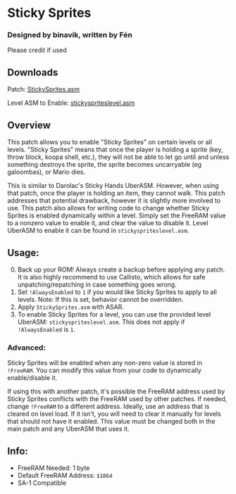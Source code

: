 # Sticky Sprites
### Designed by binavik, written by Fén
Please credit if used

## Downloads
Patch: [StickySprites.asm](https://raw.githubusercontent.com/Fenwolf/SinsNotTragedies/main/Patches/Sticky%20Sprites/StickySprites.asm)

Level ASM to Enable: [stickyspriteslevel.asm](https://raw.githubusercontent.com/Fenwolf/SinsNotTragedies/main/Patches/Sticky%20Sprites/stickyspriteslevel.asm)

## Overview
This patch allows you to enable "Sticky Sprites" on certain levels or all levels.
"Sticky Sprites" means that once the player is holding a sprite (key, throw block,
koopa shell, etc.), they will not be able to let go until and unless something
destroys the sprite, the sprite becomes uncarryable (eg galoombas), or Mario dies.

This is similar to Darolac's Sticky Hands UberASM. However, when using that patch,
once the player is holding an item, they cannot walk. This patch addresses that
potential drawback, however it is slightly more involved to use. This patch also
allows for writing code to change whether Sticky Sprites is enabled dynamically
within a level. Simply set the FreeRAM value to a nonzero value to enable it,
and clear the value to disable it. Level UberASM to enable it can be found in `stickyspriteslevel.asm`.

## Usage:

0. Back up your ROM! Always create a backup before applying any patch. It is also 
   highly recommend to use Callisto, which allows for safe unpatching/repatching
   in case something goes wrong.
1. Set `!AlwaysEnabled` to `1` if you would like Sticky Sprites to apply to all
   levels. Note: If this is set, behavior cannot be overridden.
2. Apply `StickySprites.asm` with ASAR.
3. To enable Sticky Sprites for a level, you can use the provided level UberASM: `stickyspriteslevel.asm`. This does not apply if `!AlwaysEnabled` is `1`.

### Advanced:

Sticky Sprites will be enabled when any non-zero value is stored in `!FreeRAM`. You can modify this value from your code to dynamically enable/disable it.

If using this with another patch, it's possible the FreeRAM address used by Sticky Sprites conflicts with the FreeRAM used by other patches.
If needed, change `!FreeRAM` to a different address. Ideally, use an address that is cleared on level load. If it isn't, you will need to clear it manually
for levels that should not have it enabled. This value must be changed both in the main patch and any UberASM that uses it.

## Info:
* FreeRAM Needed: 1 byte
* Default FreeRAM Address: `$1864`
* SA-1 Compatible
